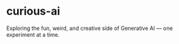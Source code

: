 # curious-ai
Exploring the fun, weird, and creative side of Generative AI — one experiment at a time.

